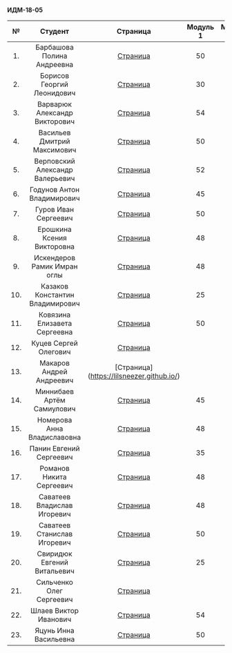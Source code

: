 
**ИДМ-18-05**

| № | Студент | Страница | Модуль 1 | Модуль 2 |
| :---:   | :---:   |   :-:    |   :-:    |    :-:   |
|1. |Барбашова Полина Андреевна |  [Страница](https://pupka.github.io/barbashova/)  |  50 | 52 |
|2. |Борисов Георгий Леонидович |[Страница](https://iwepop.github.io)   | 30 |  |
|3. |Варварюк Александр Викторович | [Страница](https://varvariuca.github.io) | 54 | 54  |
|4. |Васильев Дмитрий Максимович | [Страница](https://DimitriiVasilev.github.io) | 50 | 52 |
|5. |Верповский Александр Валерьевич | [Страница](https://klockdev.github.io/verpovskii/) | 52 | 52  |
|6. |Годунов Антон Владимирович | [Страница](https://piohi.github.io/)  | 45 | 40 |
|7. |Гуров Иван Сергеевич |[Страница](https://gurovivan.github.io/gurovivan/)  |50   |  52 |
|8. |Ерошкина Ксения Викторовна | [Страница](https://shamshinakseniya.github.io) | 48 | 52 |
|9. |Искендеров Рамик Имран оглы | [Страница](https://r-5321.github.io/) | 48  | 45 |
|10. |Казаков Константин Владимирович | [Страница]( http://konstantinkazakov.github.io) | 25  | 34 |
|11. |Ковязина Елизавета Сергеевна |[Страница](https://elizavetakovyazina.github.io) | 50  | 52 |
|12. |Куцев	Сергей	Олегович | [Страница](https://irades.github.io/)|   |  |
|13. |Макаров Андрей Андреевич | [Страница] (https://lilsneezer.github.io/)|   |  |
|14. |Миннибаев Артём Самиулович |  [Страница](https://MinnibaevA.github.io/Minnibaev/) | 45  | 52 |
|15. |Номерова Анна Владиславовна | [Страница](https://annie-kelyas.github.io/) |48  | 54 |
|16. |Панин Евгений Сергеевич | [Страница](https://st118590.github.io) |  35 | 52 |
|17. |Романов Никита Сергеевич | [Страница](https://rolliks-nik.github.io/) | 48  | 45 |
|18. |Саватеев Владислав Игоревич | [Страница](https://savateevvi.github.io) |  48 |  |
|19. |Саватеев Станислав Игоревич | [Страница](https://savateevs.github.io/savateevs.githab.io/Mysite.html) | 50  | 30 |
|20. |Свиридюк Евгений Витальевич |  [Страница](https://sviriduke.github.io) |  25 | 34 |
|21. |Сильченко Олег Сергеевич |[Страница](https://Alexey2016.github.io)  |   |  |
|22. |Шлаев Виктор Иванович |[Страница](https://viktorshlaev.github.io/)  |54 | 54 |
|23. |Яцунь Инна Васильевна | [Страница](https://chyogurt.github.io/) | 50 | 54 |
